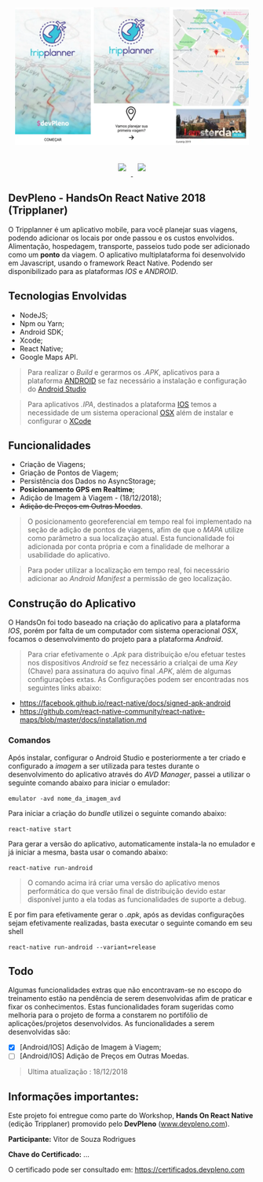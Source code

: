 <p align="center">
<img style="-webkit-user-select: none;padding: 10px;" src="https://raw.githubusercontent.com/vs0uz4/tripplanner/master/.screens/tripplaner_screensshots.webp" height="280">
</p>
<p align="center">
  <a href="https://facebook.github.io/react-native/" target="_blank">
    <img style="-webkit-user-select: none;padding: 10px;" src="https://kaysharbor.com/wp-content/uploads/2018/05/all-about-react-native-apps-776x415.png" height="100">
  </a>
  <a href="https://cloud.google.com/maps-platform/" target="_blank">
    <img style="-webkit-user-select: none;padding: 10px;" src="https://cdn.instructables.com/FL6/D3UC/IDCXFDAX/FL6D3UCIDCXFDAX.LARGE.jpg" height="100">
  </a>
</p>


## DevPleno - HandsOn React Native 2018 (Tripplaner)
O Tripplanner é um aplicativo mobile, para você planejar suas viagens, podendo adicionar os locais por onde passou e os custos envolvidos. Alimentação, hospedagem, transporte, passeios tudo pode ser adicionado como um **ponto** da viagem. O aplicativo multiplataforma foi desenvolvido em Javascript, usando o framework React Native. Podendo ser disponibilizado para as plataformas *IOS* e *ANDROID*.


## Tecnologias Envolvidas
- NodeJS;
- Npm ou Yarn;
- Android SDK;
- Xcode;
- React Native;
- Google Maps API.

> Para realizar o *Build* e gerarmos os *.APK*, aplicativos para a plataforma [ANDROID](https://www.android.com/) se faz necessário a instalação e configuração do [Android Studio](https://developer.android.com/studio/?hl=pt-br) 

> Para aplicativos *.IPA*, destinados a plataforma [IOS](https://www.apple.com/br/ios/ios-12/) temos a necessidade de um sistema operacional [OSX](https://www.apple.com/br/macos/mojave/) além de instalar e configurar o [XCode](https://developer.apple.com/xcode/)


## Funcionalidades

- Criação de Viagens;
- Griação de Pontos de Viagem;
- Persistência dos Dados no AsyncStorage;
- **Posicionamento GPS em Realtime**;
- Adição de Imagem à Viagem - (18/12/2018);
- ~~Adição de Preços em Outras Moedas~~.

> O posicionamento georeferencial em tempo real foi implementado na seção de adição de pontos de viagens, afim de que o *MAPA* utilize como parâmetro a sua localização atual. Esta funcionalidade foi adicionada por conta própria e com a finalidade de melhorar a usabilidade do aplicativo.

> Para poder utilizar a localização em tempo real, foi necessário adicionar ao *Android Manifest* a permissão de geo localização.


## Construção do Aplicativo

O HandsOn foi todo baseado na criação do aplicativo para a plataforma *IOS*, porém por falta de um computador com sistema operacional *OSX*, focamos o desenvolvimento do projeto para a plataforma *Android*.

> Para criar efetivamente o *.Apk* para distribuição e/ou efetuar testes nos dispositivos *Android* se fez necessário a crialçai de uma *Key* (Chave) para assinatura do aquivo final *.APK*, além de algumas configurações extas. As Configurações podem ser encontradas nos seguintes links abaixo:

- https://facebook.github.io/react-native/docs/signed-apk-android
- https://github.com/react-native-community/react-native-maps/blob/master/docs/installation.md

### Comandos

Após instalar, configurar o Android Studio e posteriormente a ter criado e configurado a *imagem* a ser utilizada para testes durante o desenvolvimento do aplicativo através do *AVD Manager*, passei a utilizar o seguinte comando abaixo para iniciar o emulador:

```emulator -avd nome_da_imagem_avd```

Para iniciar a criação do *bundle* utilizei o seguinte comando abaixo:

```react-native start```

Para gerar a versão do aplicativo, automaticamente instala-la no emulador e já iniciar a mesma, basta usar o comando abaixo:

```react-native run-android```

> O comando acima irá criar uma versão do aplicativo menos performática do que versão final de distribuição devido estar disponível junto a ela todas as funcionalidades de suporte a debug.

E por fim para efetivamente gerar o *.apk*, após as devidas configurações sejam efetivamente realizadas, basta executar o seguinte comando em seu shell

```react-native run-android --variant=release```


## Todo
Algumas funcionalidades extras que não encontravam-se no escopo do treinamento estão na pendência de serem desenvolvidas afim de praticar e fixar os conhecimentos. Estas funcionalidades foram sugeridas como melhoria para o projeto de forma a constarem no portifólio de aplicações/projetos desenvolvidos. As funcionalidades a serem desenvolvidas são:
- [x] [Android/IOS] Adição de Imagem à Viagem;
- [ ] [Android/IOS] Adição de Preços em Outras Moedas.

> Ultima atualização : 18/12/2018


## Informações importantes:

Este projeto foi entregue como parte do Workshop, **Hands On React Native** (edição Tripplaner) promovido pelo **DevPleno** (www.devpleno.com).

**Participante:** Vitor de Souza Rodrigues

**Chave do Certificado:** ...

O certificado pode ser consultado em: https://certificados.devpleno.com